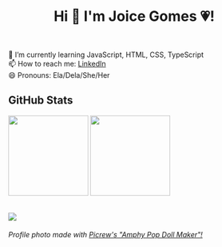 <h1 align="center"> Hi 👋 I'm Joice Gomes 💗! </h1>

<br>

<div>

🌱 I’m currently learning JavaScript, HTML, CSS, TypeScript  
📫 How to reach me: <a href="https://www.linkedin.com/in/joice-gomes-dn/" target="_blank">LinkedIn</a>  
😄 Pronouns: Ela/Dela/She/Her  

<!-- You can check my portfolio here: [Portfolio](https://joi-gn.github.io/my-portfolio/) -->


<div>
<h2> GitHub Stats</h2>
<a href="https://www.linkedin.com/in/joice-gomes-dn/" target="_blank"></a>
<img height="160em" src="https://github-readme-stats.vercel.app/api?username=joi-gn&show_icons=true&count_private=true&theme=jolly">
<img height="160em" src="https://github-readme-stats.vercel.app/api/top-langs/?username=joi-gn&layout=compact&theme=jolly">
</div>

<br>

![](https://komarev.com/ghpvc/?username=joi-gn&color=ff69b4)

###### Profile photo made with [Picrew's "Amphy Pop Doll Maker"!](https://picrew.me/share?cd=dnZfrnYU9q)

</div>
